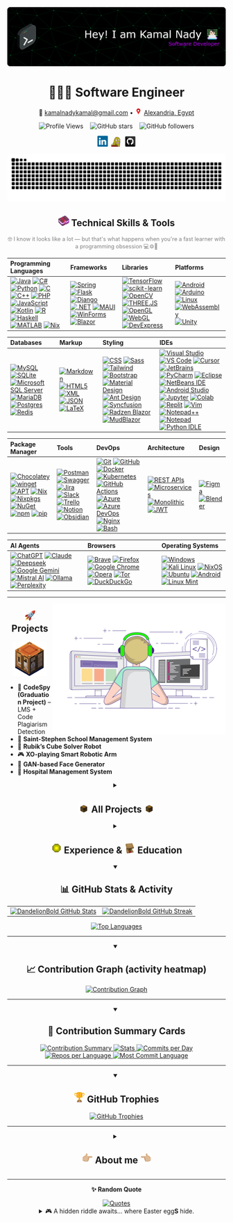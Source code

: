 <a href="https://github.com/DandelionBold">
  <picture>
    <!-- Dark mode -->
    <source media="(prefers-color-scheme: dark)" srcset="images/banner/github-header-banner-dark.png" />
    <!-- Light mode -->
    <source media="(prefers-color-scheme: light)" srcset="images/banner/github-header-banner-white.png" />
    <!-- Fallback (shows in older browsers/renderers) -->
    <img alt="Header" src="images/banner/github-header-banner-dark.png" />
  </picture>
</a>
<!-- If you want the template Easy and fast to make, I generated it from https://leviarista.github.io/github-profile-header-generator/ -->


<!-- Centered Personal Info -->
<div align="center">

  <h1>🧑🏻‍💻 Software Engineer</h1>

  <p>
    📧 <a href="mailto:kamalnadykamal@gmail.com">kamalnadykamal@gmail.com</a> • 
    <a href="https://maps.app.goo.gl/Lkm91N7a41cyADre8"> <img src="./gifs/location-pin-pointer.gif" alt="Location pin" height="17" /></a>
    <a href="https://maps.app.goo.gl/Lkm91N7a41cyADre8">Alexandria, Egypt</a>
  </p>

  <!-- 👀 Profile Views -->
  <p>
    <img src="https://komarev.com/ghpvc/?username=DandelionBold&label=Profile%20views&color=0e75b6&style=flat" alt="Profile Views" />
    &nbsp;&nbsp;
    <img src="https://img.shields.io/github/stars/DandelionBold?style=social" alt="GitHub stars" />
    &nbsp;&nbsp;
    <img src="https://img.shields.io/github/followers/DandelionBold?style=social" alt="GitHub followers" />
  </p>

  <p>
    <a href="https://www.linkedin.com/in/kamal-nady"><img src="./images/linkedin.svg" width="24" alt="LinkedIn" /></a>&nbsp;
    <a href="https://raw.githubusercontent.com/DandelionBold/DandelionBold/main/gifs/Ok-and.jpeg"><img src="./gifs/xbox.gif" width="24" alt="Xbox" /></a>&nbsp;
    <a href="https://github.com/DandelionBold"><img src="./images/github.svg" width="24" alt="GitHub" /></a>
  </p>

</div>


<!-- Combined Snake (dark) / Pac-Man (light); fallback = Snake dark -->
<div align="center">
  <picture>
    <source media="(prefers-color-scheme: dark)" srcset="https://raw.githubusercontent.com/DandelionBold/DandelionBold/snake-output/github-contribution-grid-snake-dark.svg">
    <source media="(prefers-color-scheme: light)" srcset="https://raw.githubusercontent.com/DandelionBold/DandelionBold/pacman-output/pacman-contribution-graph.svg">
    <img alt="Contribution animation" src="https://raw.githubusercontent.com/DandelionBold/DandelionBold/snake-output/github-contribution-grid-snake-dark.svg">
  </picture>
  
  <!-- Original sections kept for reference (commented out) -->
  <!--
  GitHub 🐍 Snake
  <picture>
    <source media="(prefers-color-scheme: dark)" srcset="https://raw.githubusercontent.com/DandelionBold/DandelionBold/snake-output/github-contribution-grid-snake-dark.svg">
    <source media="(prefers-color-scheme: light)" srcset="https://raw.githubusercontent.com/DandelionBold/DandelionBold/snake-output/github-contribution-grid-snake.svg">
    <img alt="github contribution grid snake animation" src="https://raw.githubusercontent.com/DandelionBold/DandelionBold/snake-output/github-contribution-grid-snake.svg">
  </picture>

  GitHub 🟡 Pac-Man
  <picture>
    <source media="(prefers-color-scheme: dark)" srcset="https://raw.githubusercontent.com/DandelionBold/DandelionBold/pacman-output/pacman-contribution-graph-dark.svg">
    <source media="(prefers-color-scheme: light)" srcset="https://raw.githubusercontent.com/DandelionBold/DandelionBold/pacman-output/pacman-contribution-graph.svg">
    <img alt="pacman contribution graph" src="https://raw.githubusercontent.com/DandelionBold/DandelionBold/pacman-output/pacman-contribution-graph.svg">
  </picture>
  -->
</div>

<!-- Centered heading -->
<h2 align="center"><a href="#-my-skills"><img src="./gifs/minecraft-enchanted-book.gif" width="25px"></a> Technical Skills & Tools</h2>

<p align="center" style="color: gray; font-size: 0.9em;">
  🤓 I know it looks like a lot — but that's what happens when you're a fast learner with a programming obsession 💻⚙️🚀
</p>

| **Programming Languages** | **Frameworks** | **Libraries** | **Platforms** |
| :------------------------ | :------------- | :------------ | :------------ |
| [![Java](https://img.shields.io/badge/Java-007396?logo=java&logoColor=white)](#-my-skills) [![C#](https://img.shields.io/badge/C%23-239120?logo=c-sharp&logoColor=white)](#-my-skills) [![Python](https://img.shields.io/badge/Python-3776AB?logo=python&logoColor=white)](#-my-skills) [![C](https://img.shields.io/badge/C-A8B9CC?logo=c&logoColor=black)](#-my-skills) [![C++](https://img.shields.io/badge/C++-00599C?logo=c%2B%2B&logoColor=white)](#-my-skills) [![PHP](https://img.shields.io/badge/PHP-777BB4?logo=php&logoColor=white)](#-my-skills) [![JavaScript](https://img.shields.io/badge/JavaScript-F7DF1E?logo=javascript&logoColor=black)](#-my-skills) [![Kotlin](https://img.shields.io/badge/Kotlin-7F52FF?logo=kotlin&logoColor=white)](#-my-skills) [![R](https://img.shields.io/badge/R-276DC3?logo=r&logoColor=white)](#-my-skills) [![Haskell](https://img.shields.io/badge/Haskell-5D4F85?logo=haskell&logoColor=white)](#-my-skills) [![MATLAB](https://img.shields.io/badge/MATLAB-0076A8?logo=MathWorks&logoColor=white)](#-my-skills) [![Nix](https://img.shields.io/badge/Nix-5277C3.svg?&logo=NixOS&logoColor=white)](#) | [![Spring](https://img.shields.io/badge/Spring-6DB33F?logo=spring&logoColor=white)](#-my-skills) [![Flask](https://img.shields.io/badge/Flask-000000?logo=flask&logoColor=white)](#-my-skills) [![Django](https://img.shields.io/badge/Django-092E20?logo=django&logoColor=white)](#-my-skills) [![.NET](https://img.shields.io/badge/.NET-512BD4?logo=dotnet&logoColor=white)](#-my-skills) [![MAUI](https://img.shields.io/badge/MAUI.NET-512BD4?logo=dotnet&logoColor=white)](#-my-skills) [![WinForms](https://img.shields.io/badge/WinForms-5A2D81?logo=.net&logoColor=white)](#-my-skills) [![Blazor](https://img.shields.io/badge/Blazor-512BD4?logo=blazor&logoColor=white)](#-my-skills) | [![TensorFlow](https://img.shields.io/badge/TensorFlow-FF6F00?logo=tensorflow&logoColor=white)](#-my-skills) [![scikit-learn](https://img.shields.io/badge/scikit--learn-F7931E?logo=python&logoColor=white)](#-my-skills) [![OpenCV](https://img.shields.io/badge/OpenCV-5C3EE8?logo=opencv&logoColor=white)](#-my-skills) [![THREE.JS](https://img.shields.io/badge/THREE.JS-000000?logo=three.js&logoColor=white)](#-my-skills) [![OpenGL](https://img.shields.io/badge/OpenGL-5586A4?logo=opengl&logoColor=white)](#-my-skills) [![WebGL](https://img.shields.io/badge/WebGL-000000?logo=webgl&logoColor=white)](#-my-skills) [![DevExpress](https://img.shields.io/badge/DevExpress-0096FF?logo=devexpress&logoColor=white)](#-my-skills) | [![Android](https://img.shields.io/badge/Android-3DDC84?logo=android&logoColor=white)](#-my-skills) [![Arduino](https://img.shields.io/badge/Arduino-00979D?logo=arduino&logoColor=white)](#-my-skills) [![Linux](https://img.shields.io/badge/Linux-FCC624?logo=linux&logoColor=black)](#-my-skills) [![WebAssembly](https://img.shields.io/badge/WebAssembly-654FF0?logo=webassembly&logoColor=white)](#-my-skills) [![Unity](https://img.shields.io/badge/Unity-%23000000.svg?logo=unity&logoColor=white)](#-my-skills) |

| **Databases** | **Markup** | **Styling** | **IDEs** |
| :------------ | :--------- | :---------- | :------- |
| [![MySQL](https://img.shields.io/badge/MySQL-4479A1?logo=mysql&logoColor=white)](#-my-skills) [![SQLite](https://img.shields.io/badge/SQLite-003B57?logo=sqlite&logoColor=white)](#-my-skills) [![Microsoft SQL Server](https://custom-icon-badges.demolab.com/badge/Microsoft%20SQL%20Server-CC2927?logo=mssqlserver-white&logoColor=white)](#-my-skills) [![MariaDB](https://img.shields.io/badge/MariaDB-003545?logo=mariadb&logoColor=white)](#-my-skills) [![Postgres](https://img.shields.io/badge/Postgres-%23316192.svg?logo=postgresql&logoColor=white)](#-my-skills) [![Redis](https://img.shields.io/badge/Redis-%23DD0031.svg?logo=redis&logoColor=white)](#-my-skills) | [![Markdown](https://img.shields.io/badge/Markdown-000000?logo=markdown&logoColor=white)](#-my-skills) [![HTML5](https://img.shields.io/badge/HTML5-E34F26?logo=html5&logoColor=white)](#-my-skills) [![XML](https://img.shields.io/badge/XML-000000?logo=xml&logoColor=white)](#-my-skills) [![JSON](https://img.shields.io/badge/JSON-000000?logo=json&logoColor=white)](#-my-skills) [![LaTeX](https://img.shields.io/badge/LaTeX-008080?logo=latex&logoColor=white)](#-my-skills) | [![CSS](https://img.shields.io/badge/CSS-1572B6?logo=css3&logoColor=white)](#-my-skills) [![Sass](https://img.shields.io/badge/Sass-CC6699?logo=sass&logoColor=white)](#-my-skills) [![Tailwind](https://img.shields.io/badge/Tailwind-38B2AC?logo=tailwindcss&logoColor=white)](#-my-skills) [![Bootstrap](https://img.shields.io/badge/Bootstrap-563D7C?logo=bootstrap&logoColor=white)](#-my-skills) [![Material Design](https://img.shields.io/badge/Material%20Design-0081CB?logo=material-design&logoColor=white)](#-my-skills) [![Ant Design](https://img.shields.io/badge/Ant%20Design-0170FE?logo=ant-design&logoColor=white)](#-my-skills) [![Syncfusion](https://img.shields.io/badge/Syncfusion-00BDF6?logo=syncfusion&logoColor=white)](#-my-skills) [![Radzen Blazor](https://img.shields.io/badge/Radzen-Blazor-512BD4?logo=blazor&logoColor=white)](#-my-skills) [![MudBlazor](https://img.shields.io/badge/MudBlazor-512BD4?logo=blazor&logoColor=white)](#-my-skills) | [![Visual Studio](https://img.shields.io/badge/Visual%20Studio-5C2D91?logo=visual-studio&logoColor=white)](#-my-skills) [![VS Code](https://img.shields.io/badge/VS%20Code-007ACC?logo=visual-studio-code&logoColor=white)](#-my-skills) [![Cursor](https://custom-icon-badges.demolab.com/badge/Cursor-000000?logo=cursor-ai-white)](#-my-skills) [![JetBrains](https://img.shields.io/badge/JetBrains-000000?logo=jetbrains&logoColor=white)](#-my-skills) [![PyCharm](https://img.shields.io/badge/PyCharm-000?logo=pycharm&logoColor=fff)](#-my-skills) [![Eclipse](https://img.shields.io/badge/Eclipse-FE7A16.svg?logo=Eclipse&logoColor=white)](#-my-skills) [![NetBeans IDE](https://img.shields.io/badge/NetBeans%20IDE-1B6AC6.svg?logo=apache-netbeans-ide&logoColor=white)](#-my-skills) [![Android Studio](https://img.shields.io/badge/Android%20Studio-3DDC84?logo=android-studio&logoColor=white)](#-my-skills) [![Jupyter](https://img.shields.io/badge/Jupyter-FF9A00?logo=jupyter&logoColor=white)](#-my-skills) [![Colab](https://img.shields.io/badge/Colab-F9AB00?logo=googlecolab&logoColor=white)](#-my-skills) [![Replit](https://img.shields.io/badge/Replit-F26207?logo=replit&logoColor=fff)](#-my-skills) [![Vim](https://img.shields.io/badge/Vim-%2311AB00.svg?logo=vim&logoColor=white)](#-my-skills) [![Notepad++](https://img.shields.io/badge/Notepad++-90E59A.svg?&logo=notepad%2b%2b&logoColor=black)](#-my-skills) [![Notepad](https://custom-icon-badges.demolab.com/badge/Notepad-2C2C2C?logo=windows11&logoColor=white)](#-my-skills) [![Python IDLE](https://img.shields.io/badge/Python%20IDLE-3776AB?logo=python&logoColor=fff)](#-my-skills) |

| **Package Manager** | **Tools** | **DevOps** | **Architecture** | **Design** |
| :------------------ | :-------- | :----------| :---------------- | :--------- |
| [![Chocolatey](https://img.shields.io/badge/Chocolatey-80B5E3?logo=chocolatey&logoColor=white)](#-my-skills) [![winget](https://custom-icon-badges.demolab.com/badge/winget-2C2C2C?logo=windows11&logoColor=white)](#-my-skills) [![APT](https://img.shields.io/badge/APT-A81D33?logo=debian&logoColor=white)](#-my-skills) [![Nix](https://img.shields.io/badge/Nix-5277C3?logo=nixos&logoColor=fff)](#) [![Nixpkgs](https://img.shields.io/badge/Nixpkgs-5277C3?logo=nixos&logoColor=fff)](#) [![NuGet](https://img.shields.io/badge/NuGet-004880?logo=nuget&logoColor=white)](#-my-skills) [![npm](https://img.shields.io/badge/npm-CB3837?logo=npm&logoColor=white)](#-my-skills) [![pip](https://img.shields.io/badge/pip-3776AB?logo=python&logoColor=white)](#-my-skills) | [![Postman](https://img.shields.io/badge/Postman-FF6C37?logo=postman&logoColor=white)](#-my-skills) [![Swagger](https://img.shields.io/badge/Swagger-85EA2D?logo=swagger&logoColor=white)](#-my-skills) [![Jira](https://img.shields.io/badge/Jira-0052CC?logo=jira&logoColor=fff)](#-my-skills) [![Slack](https://img.shields.io/badge/Slack-4A154B?logo=slack&logoColor=fff)](#-my-skills) [![Trello](https://img.shields.io/badge/Trello-0052CC?logo=trello&logoColor=fff)](#-my-skills) [![Notion](https://img.shields.io/badge/Notion-000?logo=notion&logoColor=fff)](#-my-skills) [![Obsidian](https://img.shields.io/badge/Obsidian-%23483699.svg?&logo=obsidian&logoColor=white)](#-my-skills) | [![Git](https://img.shields.io/badge/Git-F05032?logo=git&logoColor=white)](#-my-skills) [![GitHub](https://img.shields.io/badge/GitHub-181717?logo=github&logoColor=white)](#-my-skills) [![Docker](https://img.shields.io/badge/Docker-2496ED?logo=docker&logoColor=white)](#-my-skills) [![Kubernetes](https://img.shields.io/badge/Kubernetes-326CE5?logo=kubernetes&logoColor=white)](#-my-skills) [![GitHub Actions](https://img.shields.io/badge/GitHub%20Actions-2088FF?logo=githubactions&logoColor=white)](#-my-skills) [![Azure](https://img.shields.io/badge/Azure-0078D4?logo=microsoftazure&logoColor=white)](#-my-skills) [![Azure DevOps](https://img.shields.io/badge/Azure%20DevOps-0089D6?logo=azuredevops&logoColor=white)](#-my-skills) [![Nginx](https://img.shields.io/badge/Nginx-009639?logo=nginx&logoColor=white)](#-my-skills) [![Bash](https://img.shields.io/badge/Bash-4EAA25?logo=gnu-bash&logoColor=white)](#-my-skills) | [![REST APIs](https://img.shields.io/badge/REST%20APIs-4285F4?logo=swagger&logoColor=white)](#-my-skills) [![Microservices](https://img.shields.io/badge/Microservices-6DB33F?logo=docker&logoColor=white)](#-my-skills) [![Monolithic](https://img.shields.io/badge/Monolithic-333333?logo=server&logoColor=white)](#-my-skills) [![JWT](https://img.shields.io/badge/JWT-000?logo=jwt&logoColor=white)](#-my-skills) | [![Figma](https://img.shields.io/badge/Figma-F24E1E?logo=figma&logoColor=white)](#-my-skills) [![Blender](https://img.shields.io/badge/Blender-F5792A?logo=blender&logoColor=white)](#-my-skills) |

| **AI Agents** | **Browsers** | **Operating Systems** |
| :------------ | :----------- | :-------------------- |
| [![ChatGPT](https://img.shields.io/badge/ChatGPT-74aa9c?logo=openai&logoColor=white)](#-my-skills) [![Claude](https://img.shields.io/badge/Claude-D97757?logo=claude&logoColor=fff)](#-my-skills) [![Deepseek](https://custom-icon-badges.demolab.com/badge/Deepseek-4D6BFF?logo=deepseek&logoColor=fff)](#-my-skills) [![Google Gemini](https://img.shields.io/badge/Google%20Gemini-886FBF?logo=googlegemini&logoColor=fff)](#-my-skills) [![Mistral AI](https://img.shields.io/badge/Mistral%20AI-FA520F?logo=mistral-ai&logoColor=fff)](#-my-skills) [![Ollama](https://img.shields.io/badge/Ollama-fff?logo=ollama&logoColor=000)](#-my-skills) [![Perplexity](https://img.shields.io/badge/Perplexity-1FB8CD?logo=perplexity&logoColor=fff)](#-my-skills) | [![Brave](https://img.shields.io/badge/Brave-FB542B?logo=Brave&logoColor=white)](#-my-skills) [![Firefox](https://img.shields.io/badge/Firefox-FF7139?logo=Firefox&logoColor=white)](#-my-skills) [![Google Chrome](https://img.shields.io/badge/Google%20Chrome-4285F4?logo=GoogleChrome&logoColor=white)](#-my-skills) [![Opera](https://img.shields.io/badge/Opera-FF1B2D?logo=Opera&logoColor=white)](#-my-skills) [![Tor](https://img.shields.io/badge/Tor-7D4698?logo=Tor-Browser&logoColor=white)](#-my-skills) [![DuckDuckGo](https://img.shields.io/badge/DuckDuckGo-DE5833?logo=duckduckgo&logoColor=white)](#-my-skills) | [![Windows](https://custom-icon-badges.demolab.com/badge/Windows-0078D6?logo=windows11&logoColor=white)](#-my-skills) [![Kali Linux](https://img.shields.io/badge/Kali%20Linux-557C94?logo=kalilinux&logoColor=fff)](#-my-skills) [![NixOS](https://img.shields.io/badge/NixOS-5277C3?logo=nixos&logoColor=fff)](#-my-skills) [![Ubuntu](https://img.shields.io/badge/Ubuntu-E95420?logo=ubuntu&logoColor=white)](#-my-skills) [![Android](https://img.shields.io/badge/Android-3DDC84?logo=android&logoColor=white)](#-my-skills) [![Linux Mint](https://img.shields.io/badge/Linux%20Mint-87CF3E?logo=linuxmint&logoColor=fff)](#-my-skills) |

---

<!-- Image floats to the right -->
<a href="#-projects"><img align="right" alt="Coding" width="400" src="./gifs/coding-animation.gif"></a>

<!-- Centered heading -->
<h2 align="center"><a href="#-projects"><img src="./gifs/rocket-emoji.gif" width="25px"></a> Projects</h2>

<div align="center">
  <a href="#-projects"><img src="./gifs/minecraft-crafting-table.gif" alt="Minecraft Crafting Table" width="80"></a>
</div>

- 🧠 **CodeSpy (Graduation Project)** – LMS + Code Plagiarism Detection  
- 🏫 **Saint-Stephen School Management System**  
- 🤖 **Rubik’s Cube Solver Robot**  
- 🎮 **XO-playing Smart Robotic Arm**  
- 🧠 **GAN-based Face Generator**  
- 🏥 **Hospital Management System**  


<details closed>
<summary align="center"><h2><a href="#-all-projects-"><img src="./gifs/minecraft-chest-opening.gif" width="25px"></a> All Projects <a href="#-all-projects-"><img src="./gifs/minecraft-chest-opening.gif" width="25px"></a></h2></summary>

<div align="center">
  <a href="#-all-projects-"><img src="./gifs/coding.gif" alt="Minecraft Chest Opening" width="100"></a>
</div>

<!--
- **Project A** — one-liner value. Stack: <tech>. [Repo](#) • [Live](#)
- **Project B** — one-liner value. Stack: <tech>. [Repo](#) • [Demo GIF](#)
- **Project C** — one-liner value. Stack: <tech>. [Repo](#)
-->

### 🧠 CodeSpy (Graduation Project)
- **Description:** Full LMS with integrated **code-plagiarism detection** across **127 programming languages**, built to help instructors manage classes and uphold academic integrity.
- **Technologies:** HTML, CSS, JavaScript, **Python**, **Django**, **MySQL**
- **Features:**
  - Plagiarism detection with similarity analysis on code submissions.
  - Class/section management, assignments, grading, and progress tracking.
  - Teacher–student communication (announcements, messaging).
  - Role-based access (admins, teachers, students).
  - Integrity focus: nudges, guidance, and feedback to teach ethical coding.
- **Status:** Completed

---

### 🏫 Saint-Stephen School Management System
- **Description:** Management system for a church-service program (school-like) that teaches hymns, rituals, and Coptic language, with full attendance and materials tracking for students and teachers.
- **Technologies:** **Python**, **Django**, HTML, **SASS**, CSS, JavaScript, **MySQL**
- **Features:**
  - **Curriculum management** for church subjects (materials, units, attachments).
  - **Attendance tracking** for students and teachers.
  - **Roles & permissions:** teachers manage classes; students view grades, class details, and study materials.
  - Class announcements and simple teacher–student communication.
- **Notes:** Side project with evolving user requirements, so development spans longer and iterates with feedback.
- **Status:** In development

---

### 🤖 Robotic Rubik’s Cube Solver
- **Description:** End-to-end robot that detects cube colors, computes a valid solve sequence, and executes moves automatically.
- **Technologies:** **Python**, **OpenCV**, **Arduino UNO**
- **Features:** Color scanning & face detection (CV), move-planning, motor control, hardware + mechanical integration (incl. CNC considerations).
- **Timeline:** ~5 weeks alongside other coursework
- **Status:** Completed

---

### 🎮 XO-Playing Robotic Arm (Tic-Tac-Toe)
- **Description:** Vision-guided robotic arm that plays Tic-Tac-Toe against a human opponent.
- **Technologies:** **Python**, **OpenCV**, **Arduino UNO**
- **Features:** Board state detection with CV, game logic/AI for move selection, precise pick-and-place to grid cells, calibration/reset routines.
- **Status:** Completed

---

### 🧠 GAN-Based Face Generator
- **Description:** Generative Adversarial Network that synthesizes realistic human faces from a **seed**, producing **reproducible** outputs.
- **Technologies:** **Python**, **TensorFlow** (Deep Learning)
- **Features:**
  - Seed-based sampling (same seed ⇒ same face).
  - Latent-space exploration (vary the seed to generate diverse faces; interpolate between seeds).
  - Training/monitoring utilities and image exporters for result galleries.
- **Status:** Completed

---

### 💰 Customer Bank Simulation (Discrete-Event)
- **Description:** Bank operations simulator modeling customers moving through service points until exit.
- **Technologies:** **Python**, **SimPy**
- **Features:**
  - Agents for customers, queues, and tellers/service stations.
  - Metrics: avg. wait, queue length distributions, throughput, per-station **utilization**, SLA breaches.
  - Experiments: vary teller counts/service times to locate bottlenecks and recommend staffing.
  - Reports: per-station summaries and end-to-end time-in-system.
- **Status:** Completed

---

### 🏭 Factory Flow & Transport Simulation (Discrete-Event)
- **Description:** Production-line simulator for a **gears** factory. Loads move between machines with spacing constraints while **two trucks** shuttle items in sequence.
- **Technologies:** **Python**, **SimPy**
- **Features:**
  - Machine models with processing times/capacities and inter-machine distances.
  - Transporter logic for two trucks (dispatching, queues, route choice).
  - KPIs: machine utilization, WIP, transport idle time, cycle time, bottleneck detection.
  - Scenario testing (e.g., add a truck vs. rebalance machine times).
- **Status:** Completed

---

### 🏥 Hospital Management System
- **Description:** Desktop system covering core **clinical** and **administrative** workflows—not just basic CRUD.
- **Technologies:** **JavaFX**, **MySQL**
- **Features:**
  - **Appointments** (create, reschedule, cancel, clinician calendars).
  - **Medical records** (patient profiles, visit history, diagnoses, procedures).
  - Orders & documentation (prescriptions, labs/imaging requests).
  - Role-based access (admin/doctor/nurse/front-desk) and audit trails.
- **Status:** Completed

---

### 🩸 Blood Donation Matching App
- **Description:** Application that connects patients with suitable blood donors and enables direct coordination.
- **Technologies:** **Java**, **JavaFX**, multithreading
- **Features:**
  - **Matching by blood type** and **geographic proximity** (nearest suitable donors suggested).
  - In-app **chat** between donor and patient for coordination.
  - **Notifications** for new matches, message activity, and updates while waiting.
  - Built natively from scratch with concurrency for responsive UI and background matching.
- **Status:** Completed


<div align="center">
  <h2><a href="#-upcoming-projects"><img src="./gifs/rocket-emoji.gif" width="25px"></a> Upcoming Projects</h2>
  <a href="#-upcoming-projects"><img src="./gifs/rocket-league-ball.gif" alt="Rocket League Ball Loading" width="120"></a>
  <br>
  <a href="#-all-projects-"><img src="./gifs/pointing-up-emoji.gif" width="40px" alt="Go back to All Projects" align="right"></a>
  <p style="color: #888; font-style: italic; margin-top: 10px;">
    <a href="#-upcoming-projects"><img src="./gifs/target-emoji.gif" width="15px"></a> More exciting projects coming soon...
  </p>
</div>

<hr>

</details>


<details closed>
<summary align="center"><h2><a href="#-experience---education"><img src="./gifs/experience-bottle.gif" width="25px"></a> Experience & <a href="#-experience---education"><img src="./gifs/minecraft-lectern.gif" width="25px"></a> Education</h2></summary>

<!-- Image floats to the right like coding animation -->
<a href="#-experience---education">
  <img align="right" alt="Experience & Education" width="30%" src="./gifs/minecraft-lectern.gif">
</a>

### 💼 Professional Experience

- ERP Systems & Enterprise Solutions
- Software Development & Database Management
- Cross-Platform Development
- Business Intelligence & Data Analytics
- Remote System Administration & Support
- Curriculum Development
- Technical Instruction
- Hands-on Training
- Student Mentorship

### 🎓 Academic Background

- **Major**: Computer Science
- **Minor**: Software Engineering

### 🏆 Achievements

- Competitive Programming Experience
- Continuous Learning & Fast Adaptation

</details>


<details open>
<summary align="center"><h2>📊 GitHub Stats & Activity</h2></summary>
  
<div align="center">
  
  <!-- Stats + Streak (side-by-side) -->
  <table>
    <tr>
      <td>
        <a href="#-github-stats--activity">
          <picture>
            <!-- Dark mode -->
            <source
              media="(prefers-color-scheme: dark)"
              srcset="https://github-readme-stats.vercel.app/api?username=DandelionBold&show_icons=true&hide_border=true&title_color=bc05ff&icon_color=1495ff&text_color=0CFFD2&bg_color=0c002e&show=reviews,discussions_started,discussions_answered,prs_merged,prs_merged_percentage" />
            <!-- Light mode (your latest table) -->
            <source
              media="(prefers-color-scheme: light)"
              srcset="https://github-readme-stats.vercel.app/api?username=DandelionBold&show_icons=true&hide_border=true&bg_color=f6f8fa&title_color=bc05ff&text_color=10B981&icon_color=1495ff&show=reviews,discussions_started,discussions_answered,prs_merged,prs_merged_percentage" />
            <!-- Fallback = dark mode -->
            <img
              alt="DandelionBold GitHub Stats"
              src="https://github-readme-stats.vercel.app/api?username=DandelionBold&show_icons=true&hide_border=true&title_color=bc05ff&icon_color=1495ff&text_color=0CFFD2&bg_color=0c002e&show=reviews,discussions_started,discussions_answered,prs_merged,prs_merged_percentage" />
          </picture>
        </a>
      </td>
      <td>
        <a href="#-github-stats--activity">
          <picture>
            <!-- Dark mode -->
            <source media="(prefers-color-scheme: dark)"
                    srcset="https://streak-stats.demolab.com/?user=DandelionBold&hide_border=true&ring=bc05ff&sideNums=bc05ff&stroke=1495ff&background=0c002e&sideLabels=0CFFD2&dates=1495ff&fire=ff8c00&currStreakLabel=0CFFD2&currStreakNum=0CFFD2" />
            <!-- Light mode -->
            <source media="(prefers-color-scheme: light)"
                    srcset="https://streak-stats.demolab.com/?user=DandelionBold&hide_border=true&background=f6f8fa&ring=bc05ff&sideNums=bc05ff&stroke=1f2328&sideLabels=10B981&dates=1495ff&fire=ff8c00&currStreakLabel=10B981&currStreakNum=10B981" />
            <!-- Fallback = dark mode -->
            <img alt="DandelionBold GitHub Streak"
                 src="https://streak-stats.demolab.com/?user=DandelionBold&hide_border=true&ring=bc05ff&sideNums=bc05ff&stroke=1495ff&background=0c002e&sideLabels=0CFFD2&dates=1495ff&fire=ff8c00&currStreakLabel=0CFFD2&currStreakNum=0CFFD2" />
          </picture>
        </a>
      </td>
    </tr>
  </table>



  <!-- Top Languages -->
  <!--
    Most Used Languages = based on file sizes.
    Top Languages by Repo = based on repo count.
  -->

  <a href="#-github-stats--activity">
    <picture>
      <!-- Dark mode -->
      <source media="(prefers-color-scheme: dark)" srcset="https://github-readme-stats.vercel.app/api/top-langs/?username=DandelionBold&layout=compact&hide_border=true&bg_color=0c002e&title_color=bc05ff&text_color=0CFFD2&icon_color=1495ff&langs_count=10" />
      <!-- Light mode (your latest table) -->
      <source media="(prefers-color-scheme: light)" srcset="https://github-readme-stats.vercel.app/api/top-langs/?username=DandelionBold&layout=compact&hide_border=true&bg_color=f6f8fa&title_color=bc05ff&text_color=10B981&icon_color=1495ff&langs_count=10" />
      <!-- Fallback = dark mode -->
      <img alt="Top Languages" src="https://github-readme-stats.vercel.app/api/top-langs/?username=DandelionBold&layout=compact&hide_border=true&bg_color=0c002e&title_color=bc05ff&text_color=0CFFD2&icon_color=1495ff&langs_count=10" />
    </picture>
  </a>

</div>
<hr>
</details>





<details open>
<summary align="center"><h2>📈 Contribution Graph (activity heatmap)</h2></summary>
  
<div align="center">
  <p align="center">
    <a href="#-contribution-graph-activity-heatmap">
      <picture>
        <!-- Dark mode -->
        <source media="(prefers-color-scheme: dark)" srcset="https://github-readme-activity-graph.vercel.app/graph?username=DandelionBold&bg_color=0c002e&color=0CFFD2&line=bc05ff&point=1495ff&area=true&hide_border=true" />
        <!-- Light mode (same scheme mapped) -->
        <source media="(prefers-color-scheme: light)" srcset="https://github-readme-activity-graph.vercel.app/graph?username=DandelionBold&bg_color=f6f8fa&color=10B981&line=bc05ff&point=1495ff&area=true&hide_border=true" />
        <!-- Fallback = dark mode -->
        <img alt="Contribution Graph" src="https://github-readme-activity-graph.vercel.app/graph?username=DandelionBold&bg_color=0c002e&color=0CFFD2&line=bc05ff&point=1495ff&area=true&hide_border=true" />
      </picture>
    </a>
  </p>
</div>
<hr>
</details>


<details open>
<summary align="center"><h2>🧾 Contribution Summary Cards</h2></summary>

<div align="center">
  <!-- Note: this generator doesn't accept per-color hex params; using closest theme -->
  
  <a href="#-contribution-summary-cards">
    <picture>
      <!-- Dark mode -->
      <source media="(prefers-color-scheme: dark)" srcset="https://github-profile-summary-cards.vercel.app/api/cards/profile-details?username=DandelionBold&theme=tokyonight" />
      <!-- Light mode (green/blue-friendly) -->
      <source media="(prefers-color-scheme: light)" srcset="https://github-profile-summary-cards.vercel.app/api/cards/profile-details?username=DandelionBold&theme=vue" />
      <!-- Fallback = dark mode -->
      <img alt="Contribution Summary" src="https://github-profile-summary-cards.vercel.app/api/cards/profile-details?username=DandelionBold&theme=tokyonight" />
    </picture>
  </a>

  <a href="#-contribution-summary-cards">
    <picture>
      <source media="(prefers-color-scheme: dark)" srcset="https://github-profile-summary-cards.vercel.app/api/cards/stats?username=DandelionBold&theme=tokyonight" />
      <source media="(prefers-color-scheme: light)" srcset="https://github-profile-summary-cards.vercel.app/api/cards/stats?username=DandelionBold&theme=vue" />
      <img alt="Stats" src="https://github-profile-summary-cards.vercel.app/api/cards/stats?username=DandelionBold&theme=tokyonight" />
    </picture>
  </a>

  <a href="#-contribution-summary-cards">
    <picture>
      <source media="(prefers-color-scheme: dark)" srcset="https://github-profile-summary-cards.vercel.app/api/cards/productive-time?username=DandelionBold&theme=tokyonight&utcOffset=8" />
      <source media="(prefers-color-scheme: light)" srcset="https://github-profile-summary-cards.vercel.app/api/cards/productive-time?username=DandelionBold&theme=vue&utcOffset=8" />
      <img alt="Commits per Day" src="https://github-profile-summary-cards.vercel.app/api/cards/productive-time?username=DandelionBold&theme=tokyonight&utcOffset=8" />
    </picture>
  </a>

  <a href="#-contribution-summary-cards">
    <picture>
      <source media="(prefers-color-scheme: dark)" srcset="https://github-profile-summary-cards.vercel.app/api/cards/repos-per-language?username=DandelionBold&theme=tokyonight" />
      <source media="(prefers-color-scheme: light)" srcset="https://github-profile-summary-cards.vercel.app/api/cards/repos-per-language?username=DandelionBold&theme=vue" />
      <img alt="Repos per Language" src="https://github-profile-summary-cards.vercel.app/api/cards/repos-per-language?username=DandelionBold&theme=tokyonight" />
    </picture>
  </a>

  <a href="#-contribution-summary-cards">
    <picture>
      <source media="(prefers-color-scheme: dark)" srcset="https://github-profile-summary-cards.vercel.app/api/cards/most-commit-language?username=DandelionBold&theme=tokyonight" />
      <source media="(prefers-color-scheme: light)" srcset="https://github-profile-summary-cards.vercel.app/api/cards/most-commit-language?username=DandelionBold&theme=vue" />
      <img alt="Most Commit Language" src="https://github-profile-summary-cards.vercel.app/api/cards/most-commit-language?username=DandelionBold&theme=tokyonight" />
    </picture>
  </a>
</div>
<hr>
</details>


<details open>
<summary align="center"><h2><a href="#-github-trophies"><img src="./gifs/trophy-emoji.gif" width="25px"></a> GitHub Trophies</h2></summary>
  
<div align="center">

  <!-- Note: trophies also doesn't support custom hex; 'dracula' is the closest look -->
  <!-- Light-mode pick = 'algolia' (blue-forward, good on white). Try 'juicyfresh' if you prefer stronger green. -->
  <!-- OVERRIDE per user: use 'aura' for dark mode and 'flat' for light mode -->
  <a href="#-github-trophies">
    <picture>
      <!-- Dark mode -->
      <source media="(prefers-color-scheme: dark)" srcset="https://github-profile-trophy.vercel.app/?username=DandelionBold&theme=aura&margin-w=15&margin-h=15" />
      <!-- Light mode -->
      <source media="(prefers-color-scheme: light)" srcset="https://github-profile-trophy.vercel.app/?username=DandelionBold&theme=flat&margin-w=15&margin-h=15" />
      <!-- Fallback = dark mode -->
      <img alt="GitHub Trophies" src="https://github-profile-trophy.vercel.app/?username=DandelionBold&theme=aura&margin-w=15&margin-h=15" />
    </picture>
  </a>

</div>
<hr>
</details>


<details closed>
<summary align="center"><h2><a href="#-about-me-"><img src="./gifs/pointing-left-emoji.gif" width="25px"></a> About me <a href="#-about-me-"><img src="./gifs/pointing-right-emoji.gif" width="25px"></a></h2></summary>

<div align="center">
    <a href="#-about-me-"><img src="./gifs/minecraft-enchanting-table_.gif" alt="Minecraft Enchanting Table" width="100"></a>
</div>

```python
from life import HardcoreMode
import os  # obviously secure, right? 😅
from dotenv import load_dotenv  # even more secure!

# Load the ultra-secret life credentials
load_dotenv()

class Life(Creativity):
    """
    A creative representation of my life profile.
    Everything here is driven by a programming obsession.
    """
    def __init__(self):
        # 🧍‍♂️ Personal Identity
        self.pronouns = "he/him"
        self.name = "Kamal Nady"
        self.locatedIn = "Alexandria, Egypt"
        self.job = "Software Engineer"
        self.education = "Bachelor of Computer Science, AAST (2019–2023)"
        self.company = "IronLabs"

        # Ultra-sensitive top-secret life password (shh 🤫)
        self.password = os.getenv("KAMAL_SUPER_SECRET_PASSWORD", "1234")  # default for me 😉

        # 🧠 Technical Skills & Tools — aligned to your badge table columns
        self.technical_skills = {
            # 💻 Programming Languages
            "programming_languages": [
                "Java", "C#", "Python", "C", "C++", "PHP",
                "JavaScript", "Kotlin", "R", "Haskell", "MATLAB", "Nix"
            ],
        
            # 🧩 Frameworks
            "frameworks": [
                "Spring", "Flask", "Django", ".NET", "MAUI", "WinForms", "Blazor"
            ],
        
            # 📚 Libraries
            "libraries": [
                "TensorFlow", "scikit-learn", "OpenCV", "THREE.JS", "OpenGL", "WebGL", "DevExpress"
            ],
        
            # 🛠️ Platforms
            "platforms": [
                "Android", "Arduino", "Linux", "WebAssembly", "Unity"
            ],
        
            # 🗄️ Databases
            "databases": [
                "MySQL", "SQLite", "SQL Server", "MariaDB", "Postgres", "Redis"
            ],
        
            # 🧾 Markup
            "markup": [
                "Markdown", "HTML5", "XML", "JSON", "LaTeX"
            ],
        
            # 🎨 Styling
            "styling": [
                "CSS", "Sass", "Tailwind", "Bootstrap", "Material Design",
                "Ant Design", "Syncfusion", "Radzen Blazor", "MudBlazor"
            ],
        
            # 🧰 IDEs
            "ides": [
                "Visual Studio", "VS Code", "Cursor", "JetBrains", "PyCharm",
                "Eclipse", "NetBeans", "Android Studio", "Jupyter", "Colab",
                "Replit", "Vim", "Notepad++", "Notepad", "Python IDLE"
            ],
        
            # 📦 Package Manager
            "package_manager": [
                "Chocolatey", "winget", "APT", "Nix", "Nixpkgs", "NuGet", "npm", "pip"
            ],
        
            # 🛎️ Tools
            "tools": [
                "Postman", "Swagger", "Jira", "Slack", "Trello", "Notion", "Obsidian"
            ],
        
            # 🚢 DevOps
            "devops": [
                "Git", "GitHub", "Docker", "Kubernetes", "GitHub Actions",
                "Azure", "Azure DevOps", "Nginx", "Bash"
            ],
        
            # 🏗️ Architecture
            "architecture": [
                "REST APIs", "Microservices", "Monolithic", "JWT"
            ],
        
            # 🎛️ Design
            "design": [
                "Figma", "Blender"
            ],
        
            # 🤖 AI Agents
            "ai_agents": [
                "ChatGPT", "Claude", "Deepseek", "Google Gemini", "Mistral AI", "Ollama", "Perplexity"
            ],
        
            # 🌐 Browsers
            "browsers": [
                "Brave", "Firefox", "Google Chrome", "Opera", "Tor", "DuckDuckGo"
            ],
        
            # 🧮 Operating Systems
            "operating_systems": [
                "Windows", "Kali Linux", "NixOS", "Ubuntu", "Android", "Linux Mint"
            ],
        }

        # 📜 The lore
        self.pastExperiences = [
            "IronLabs (2023–2024): Led development, maintenance, and ERP customization",
            "App Soft (2021–2022): Trained as a software developer in .NET MVC",
            "AAST Competitive Programming Contest (2020): Achieved 32nd place"
        ]

        # 🎯 What keeps me up at night (in a good way)
        self.fieldsOfInterests = [
            "Competitive Programming", "Software Architecture", "Machine Learning", "IoT", "Robotics"
        ]

        # 🧠 Where the knowledge lives
        self.technicalBackground = [
            "Bachelor in Computer Science with a minor in Software Engineering"
        ]


class GameEngine:
    """
    Emulator for free time (runs only when work process is suspended).
    """

    def __init__(self):
        self.saveFiles = {
            "Minecraft": {"mode": "Hardcore", "status": "Keep Inventory enabled 💀💩"},
            "Rocket League": {"rank": "Diamond", "status": "Chasing the ball instead of the rotation 🚗⚽"}
        }

    def start(self, game: str):
        if game in self.saveFiles:
            print(f"Booting {game}... Status: {self.saveFiles[game]['status']}")
        else:
            raise GameNotFoundError(f"{game} not installed!")

# Totally not running in production 😅
if __name__ == '__main__':
    profile = Life()
    print(f"Logging in with password: {profile.password} (definitely not hardcoded)")

    fun = GameEngine()
    fun.start("League Of Legends")
```

</details>

<hr>

<div align="center">
  <p align="center" id="-random-quote"><b>✨ Random Quote</b></p>
  <a href="#-random-quote">
    <picture>
      <!-- Dark mode -->
      <source
        media="(prefers-color-scheme: dark)"
        srcset="https://quotes-github-readme.vercel.app/api?type=horizontal&theme=dark&animation=grow_out_in&quoteCategory=programming&quoteColor=0CFFD2&authorColor=ffffff&backgroundColor=0d1117&symbolColor=bc05ff"
      />
      <!-- Light mode -->
      <source
        media="(prefers-color-scheme: light)"
        srcset="https://quotes-github-readme.vercel.app/api?type=horizontal&theme=light&animation=grow_out_in&quoteCategory=programming&quoteColor=10B981&authorColor=1495ff&backgroundColor=ffffff&symbolColor=bc05ff"
      />
      <!-- Fallback = dark mode -->
      <img
        alt="Quotes"
        src="https://quotes-github-readme.vercel.app/api?type=horizontal&theme=dark&animation=grow_out_in&quoteCategory=programming&quoteColor=0CFFD2&authorColor=ffffff&backgroundColor=0d1117&symbolColor=bc05ff"
      />
    </picture>
  </a>
</div>

<details closed>
  <summary align="center">🎮 A hidden riddle awaits… where Easter egg<b>S</b> hide.</summary>
  <div align="center">
        
  ```riddle
  +--------------------------------+
  |  Two hunters share one field.  |
  +--------------------------------+
  One hunts with hunger, one glides with grace.  
  They never meet, yet share a single pulse.  
   
  When one feasts, the other dreams.  
  When one awakens, the other dissolves.  
  The path endures, but the player changes.  
   
  One waits for silence to move,  
  the other for motion to begin.  
  Their chase never ends,  
  yet never truly starts.  
   
  Each appears when the other fades,  
  traded by the unseen hand  
  that turns the world inside out.  
   
  The change of light,  
  the change of sight.  
  ```

  <hr>
  <sub><em>Perception is a switch disguised as preference.</em></sub>  
  <sub>🎁 *You’ve reached the end — now find what hides between worlds.*</sub>  
  </div>
</details>

